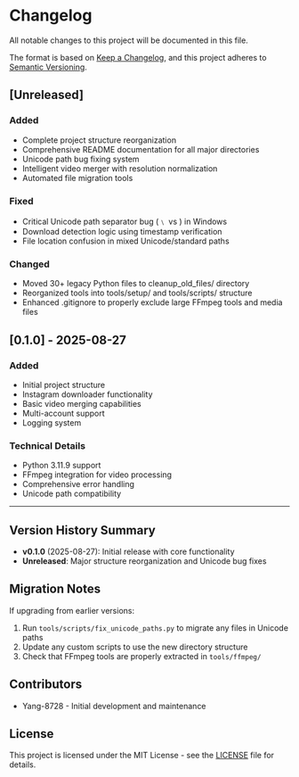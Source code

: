 # Changelog

All notable changes to this project will be documented in this file.

The format is based on [Keep a Changelog](https://keepachangelog.com/en/1.0.0/),
and this project adheres to [Semantic Versioning](https://semver.org/spec/v2.0.0.html).

## [Unreleased]

### Added
- Complete project structure reorganization
- Comprehensive README documentation for all major directories
- Unicode path bug fixing system
- Intelligent video merger with resolution normalization
- Automated file migration tools

### Fixed
- Critical Unicode path separator bug (﹨ vs \) in Windows
- Download detection logic using timestamp verification
- File location confusion in mixed Unicode/standard paths

### Changed
- Moved 30+ legacy Python files to cleanup_old_files/ directory
- Reorganized tools into tools/setup/ and tools/scripts/ structure
- Enhanced .gitignore to properly exclude large FFmpeg tools and media files

## [0.1.0] - 2025-08-27

### Added
- Initial project structure
- Instagram downloader functionality
- Basic video merging capabilities
- Multi-account support
- Logging system

### Technical Details
- Python 3.11.9 support
- FFmpeg integration for video processing
- Comprehensive error handling
- Unicode path compatibility

---

## Version History Summary

- **v0.1.0** (2025-08-27): Initial release with core functionality
- **Unreleased**: Major structure reorganization and Unicode bug fixes

## Migration Notes

If upgrading from earlier versions:
1. Run `tools/scripts/fix_unicode_paths.py` to migrate any files in Unicode paths
2. Update any custom scripts to use the new directory structure
3. Check that FFmpeg tools are properly extracted in `tools/ffmpeg/`

## Contributors

- Yang-8728 - Initial development and maintenance

## License

This project is licensed under the MIT License - see the [LICENSE](LICENSE) file for details.
